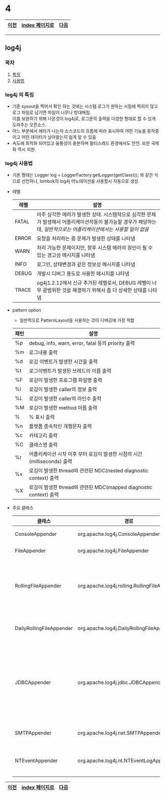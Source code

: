 # 4

[이전](./03.md)|[index 페이지로](./00index.md) |[다음](./05.md)
----|----|----
<hr>

## log4j

### 목차
1. [특징](#log4j-의-특징)
1. [사용법](#log4j-사용법)

### log4j 의 특징

  - 기존 sysout을 찍어서 확인 하는 것에는 시스템 로그가 원하는 시점에 찍히지 않고 로그 파일로 남기면 파일이 너무나 방대해짐.  
  이를 보완하기 위해 나온것이 log4j로, 로그문의 출력을 다양한 형태로 할 수 있게 도와주는 오픈소스.
  - 어느 부분에서 에러가 나는지 소스코드의 흐름에 따라 표시하여 어떤 기능을 동작중이고 어떤 데이터가 날아왔는지 쉽게 알 수 있음
  - 속도에 최적화 되어있고 융통성이 충분하며 멀티스레드 환경에서도 안전. 또한 국제화 역시 지원.
  
### log4j 사용법 

- 기본 형태는  Logger log = LoggerFactory.getLogger(getClass()); 와 같은 식으로 선언하나, lombok의 log4j 어노테이션을 사용할시
자동으로 생성.
- 레벨
  
  
  |레벨|설명|
  |---|---|
  | FATAL|아주 심각한 에러가 발생한 상태. 시스템적으로 심각한 문제가 발생해서 어플리케이션작동이 불가능할 경우가 해당하는데, *일반적으로는 어플리케이션에서는 사용할 일이 없음*|
  | ERROR|요청을 처리하는 중 문제가 발생한 상태를 나타냄|
  | WARN |처리 가능한 문제이지만, 향후 시스템 에러의 원인이 될 수 있는 경고성 메시지를 나타냄|
  | INFO |로그인, 상태변경과 같은 정보성 메시지를 나타냄|
  | DEBUG|개발시 디버그 용도로 사용한 메시지를 나타냄|
  | TRACE|og4j1.2.12에서 신규 추가된 레벨로서, DEBUG 레벨이 너무 광범위한 것을 해결하기 위해서 좀 더 상세한 상태를 나타냄|

- pattern option
    + 일반적으로 PatternLayout을 사용하는 것이 디버깅에 가장 적합<br>
  
  
  
  |패턴|설명|
  |---|---|
  | %p| debug, info, warn, error, fatal 등의 priority 출력|
  | %m| 로그내용 출력|
  | %d| 로깅 이벤트가 발생한 시간을 출력|
  | %t| 로그이벤트가 발생된 쓰레드의 이름 출력|
  | %F| 로깅이 발생한 프로그램 파일명 출력|
  | %l| 로깅이 발생한 caller의 정보 출력|
  | %L| 로깅이 발생한 caller의 라인수 출력|
  | %M| 로깅이 발생한 method 이름 출력|
  | % | % 표시 출력|
  | %n| 플랫폼 종속적인 개행문자 출력|
  | %c| 카테고리 출력|
  | %C| 클래스명 출력|
  | %r| 어플리케이션 시작 이후 부터 로깅이 발생한 시점의 시간(milliseconds) 출력|
  | %x| 로깅이 발생한 thread와 관련된 NDC(nested diagnostic context) 출력|
  | %X| 로깅이 발생한 thread와 관련된 MDC(mapped diagnostic context) 출력|
 
- 주요 클래스

  | 클래스| 경로|기능|
  |---|---|---| 
  |ConsoleAppender| org.apache.log4j.ConsoleAppender| 콘솔에 로그 메시지 출력|
  | FileAppender| org.apache.log4j.FileAppender| 파일에 로그 메시지 기록|
  | RollingFileAppender| org.apache.log4j.rolling.RollingFileAppender| 파일 크기가 일정 수준 이상이 되면 기존 파일을 백업파일로 바꾸고 처음부터 기록|
  | DailyRollingFileAppender| org.apache.log4j.DailyRollingFileAppender| 일정 기간  단위로 로그 파일을 생성하고 기록|
  | JDBCAppender| org.apache.log4j.jdbc.JDBCAppender| DB에 로그를 출력. 하위에 Driver, URL, User, Password, Sql과 같은 parameter를 정의할 수 있음|
  | SMTPAppender|org.apache.log4j.net.SMTPAppender| 로그 메시지를 이메일로 전송|
  | NTEventAppender|org.apache.log4j.nt.NTEventLogAppender| 윈도우 시스템 이벤트 로그로 메시지 전송|
  
[이전](./03.md)|[index 페이지로](./00index.md) |[다음](./05.md)
---|---|---
